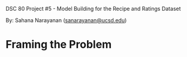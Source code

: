 DSC 80 Project #5 - Model Building for the Recipe and Ratings Dataset

By: Sahana Narayanan (sanarayanan@ucsd.edu)

# Framing the Problem

